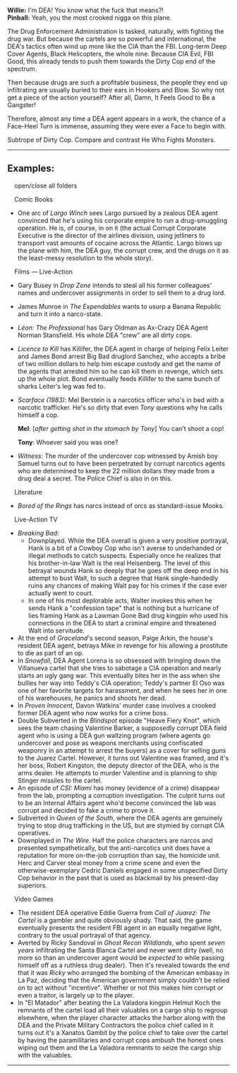 **Willie:** I'm DEA! You know what the fuck that means?!  
**Pinball:** Yeah, you the most crooked nigga on this plane.

The Drug Enforcement Administration is tasked, naturally, with fighting the drug war. But because the cartels are so powerful and international, the DEA's tactics often wind up more like the CIA than the FBI. Long-term Deep Cover Agents, Black Helicopters, the whole nine. Because CIA Evil, FBI Good, this already tends to push them towards the Dirty Cop end of the spectrum.

Then because drugs are such a profitable business, the people they end up infiltrating are usually buried to their ears in Hookers and Blow. So why not get a piece of the action yourself? After all, Damn, It Feels Good to Be a Gangster!

Therefore, almost any time a DEA agent appears in a work, the chance of a Face–Heel Turn is immense, assuming they were ever a Face to begin with.

Subtrope of Dirty Cop. Compare and contrast He Who Fights Monsters.

___

## Examples:

    open/close all folders 

    Comic Books 

-   One arc of _Largo Winch_ sees Largo pursued by a zealous DEA agent convinced that he's using his corporate empire to run a drug-smuggling operation. He is, of course, in on it (the actual Corrupt Corporate Executive is the director of the airlines division, using jetliners to transport vast amounts of cocaine across the Atlantic. Largo blows up the plane with him, the DEA guy, the corrupt crew, and the drugs on it as the least-messy resolution to the whole story).

    Films — Live-Action 

-   Gary Busey in _Drop Zone_ intends to steal all his former colleagues' names and undercover assignments in order to sell them to a drug lord.
-   James Munroe in _The Expendables_ wants to usurp a Banana Republic and turn it into a narco-state.
-   _Léon: The Professional_ has Gary Oldman as Ax-Crazy DEA Agent Norman Stansfield. His whole DEA "crew" are all dirty cops.
-   _Licence to Kill_ has Killifer, the DEA agent in charge of helping Felix Leiter and James Bond arrest Big Bad druglord Sanchez, who accepts a bribe of two million dollars to help him escape custody and get the name of the agents that arrested him so he can kill them in revenge, which sets up the whole plot. Bond eventually feeds Killifer to the same bunch of sharks Leiter's leg was fed to.
-   _Scarface (1983)_: Mel Berstein is a narcotics officer who's in bed with a narcotic trafficker. He's so dirty that even _Tony_ questions why he calls himself a cop.
    
    **Mel**: \[_after getting shot in the stomach by Tony_\] You can't shoot a cop!
    
    **Tony**: Whoever said you was one?
    
-   _Witness_: The murder of the undercover cop witnessed by Amish boy Samuel turns out to have been perpetrated by corrupt narcotics agents who are determined to keep the 22 million dollars they made from a drug deal a secret. The Police Chief is also in on this.

    Literature 

-   _Bored of the Rings_ has narcs instead of orcs as standard-issue Mooks.

    Live-Action TV 

-   _Breaking Bad_:
    -   Downplayed. While the DEA overall is given a very positive portrayal, Hank is a bit of a Cowboy Cop who isn't averse to underhanded or illegal methods to catch suspects. Especially once he realizes that his brother-in-law Walt is the real Heisenberg. The level of this betrayal wounds Hank so deeply that he goes off the deep end in his attempt to bust Walt, to such a degree that Hank single-handedly ruins any chances of making Walt pay for his crimes if the case ever actually went to court.
    -   In one of his most deplorable acts, Walter invokes this when he sends Hank a "confession tape" that is nothing but a hurricane of lies framing Hank as a Lawman Gone Bad drug kingpin who used his connections in the DEA to start a criminal empire and threatened Walt into servitude.
-   At the end of _Graceland_'s second season, Paige Arkin, the house's resident DEA agent, betrays Mike in revenge for his allowing a prostitute to die as part of an op.
-   In _Snowfall_, DEA Agent Lorena is so obsessed with bringing down the Villanueva cartel that she tries to sabotage a CIA operation and nearly starts an ugly gang war. This eventually bites her in the ass when she bullies her way into Teddy's CIA operation; Teddy's partner El Oso was one of her favorite targets for harassment, and when he sees her in one of his warehouses, he panics and shoots her dead.
-   In _Proven Innocent_, Davon Watkins' murder case involves a crooked former DEA agent who now works for a crime boss.
-   Double Subverted in the _Blindspot_ episode "Heave Fiery Knot", which sees the team chasing Valentine Barker, a supposedly corrupt DEA field agent who is using a DEA gun waltzing program (where agents go undercover and pose as weapons merchants using confiscated weaponry in an attempt to arrest the buyers) as a cover for selling guns to the Juarez Cartel. However, it turns out Valentine was framed, and it's her boss, Robert Kingston, the deputy director of the DEA, who is the arms dealer. He attempts to murder Valentine and is planning to ship Stinger missiles to the cartel.
-   An episode of _CSI: Miami_ has money (evidence of a crime) disappear from the lab, prompting a corruption investigation. The culprit turns out to be an Internal Affairs agent who'd become convinced the lab was corrupt and decided to fake a crime to prove it.
-   Subverted in _Queen of the South_, where the DEA agents are genuinely trying to stop drug trafficking in the US, but are stymied by corrupt CIA operatives.
-   Downplayed in _The Wire_. Half the police characters are narcos and presented sympathetically, but the anti-narcotics unit does have a reputation for more on-the-job corruption than say, the homicide unit. Herc and Carver steal money from a crime scene and even the otherwise-exemplary Cedric Daniels engaged in some unspecified Dirty Cop behavior in the past that is used as blackmail by his present-day superiors.

    Video Games 

-   The resident DEA operative Eddie Guerra from _Call of Juarez: The Cartel_ is a gambler and quite obviously shady. That said, the game eventually presents the resident FBI agent in an equally negative light, contrary to the usual portrayal of that agency.
-   Averted by Ricky Sandoval in _Ghost Recon Wildlands_, who spent _seven years_ infiltrating the Santa Blanca Cartel and never went dirty (well, no more so than an undercover agent would be _expected to_ while passing himself off as a ruthless drug dealer). Then it's revealed towards the end that it was _Ricky_ who arranged the bombing of the American embassy in La Paz, deciding that the American government simply couldn't be relied on to act without "incentive". Whether or not this makes him corrupt or even a traitor, is largely up to the player.
-   In "El Matador" after beating the La Valadora kingpin Helmut Koch the remnants of the cartel load all their valuables on a cargo ship to regroup elsewhere, when the player character attacks the harbor along with the DEA and the Private Military Contractors the police chief called in it turns out it's a Xanatos Gambit by the police chief to take over the cartel by having the paramilitaries and corrupt cops ambush the honest ones wiping out them and the La Valadora remnants to seize the cargo ship with the valuables.

___